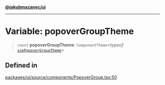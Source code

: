 [**@jakubmazanec/ui**](../README.md)

---

# Variable: popoverGroupTheme

> `const` **popoverGroupTheme**: `ComponentTheme`\<_typeof_
> [`usePopoverGroupTheme`](../functions/usePopoverGroupTheme.md)\>

## Defined in

[packages/ui/source/components/PopoverGroup.tsx:50](https://github.com/jakubmazanec/tools/blob/92d3fc1374d1ad6d45198d05d061e0f856a89434/packages/ui/source/components/PopoverGroup.tsx#L50)
